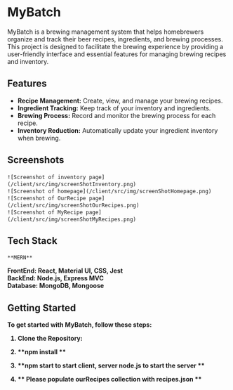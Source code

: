 # MyBatch

MyBatch is a brewing management system that helps homebrewers organize and track their beer recipes, ingredients, and brewing processes. This project is designed to facilitate the brewing experience by providing a user-friendly interface and essential features for managing brewing recipes and inventory.

## Features

- **Recipe Management:** Create, view, and manage your brewing recipes.
- **Ingredient Tracking:** Keep track of your inventory and ingredients.
- **Brewing Process:** Record and monitor the brewing process for each recipe.
- **Inventory Reduction:** Automatically update your ingredient inventory when brewing.

## Screenshots

    ![Screenshot of inventory page](/client/src/img/screenShotInventory.png)
    ![Screenshot of homepage](/client/src/img/screenShotHomepage.png)
    ![Screenshot of OurRecipe page](/client/src/img/screenShotOurRecipes.png)
    ![Screenshot of MyRecipe page](/client/src/img/screenShotMyRecipes.png)

## Tech Stack

    **MERN**

<b>FrontEnd<b/>: React, Material UI, CSS, Jest <br />
<b>BackEnd<b/>: Node.js, Express **MVC** <br />
<b>Database<b/>: MongoDB, Mongoose

## Getting Started

To get started with MyBatch, follow these steps:

1. **Clone the Repository:**

2. **npm install **

3. **npm start to start client, server node.js to start the server **

4. ** Please populate ourRecipes collection with recipes.json **
